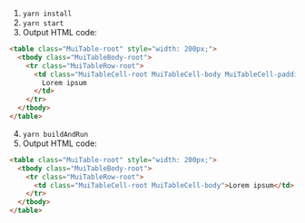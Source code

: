 1. `yarn install`
2. `yarn start`
3. Output HTML code:

```html
<table class="MuiTable-root" style="width: 200px;">
  <tbody class="MuiTableBody-root">
    <tr class="MuiTableRow-root">
      <td class="MuiTableCell-root MuiTableCell-body MuiTableCell-paddingNone">
        Lorem ipsum
      </td>
    </tr>
  </tbody>
</table>
```

4. `yarn buildAndRun`
5. Output HTML code:

```html
<table class="MuiTable-root" style="width: 200px;">
  <tbody class="MuiTableBody-root">
    <tr class="MuiTableRow-root">
      <td class="MuiTableCell-root MuiTableCell-body">Lorem ipsum</td>
    </tr>
  </tbody>
</table>
```
